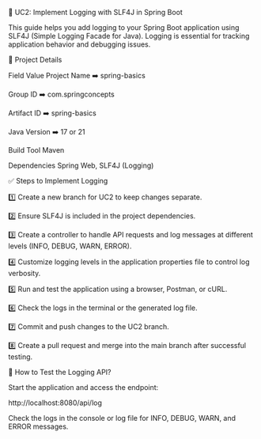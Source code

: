 
🚀 UC2: Implement Logging with SLF4J in Spring Boot

This guide helps you add logging to your Spring Boot application using SLF4J (Simple Logging Facade for Java). Logging is essential for tracking application behavior and debugging issues.

📌 Project Details

Field	Value
Project Name	➡️  spring-basics

Group ID		➡️  com.springconcepts

Artifact ID		➡️  spring-basics

Java Version	➡️  17 or 21

Build Tool	Maven

Dependencies	Spring Web, SLF4J (Logging)

✅ Steps to Implement Logging

1️⃣ Create a new branch for UC2 to keep changes separate.

2️⃣ Ensure SLF4J is included in the project dependencies.

3️⃣ Create a controller to handle API requests and log messages at different levels (INFO, DEBUG, WARN, ERROR).

4️⃣ Customize logging levels in the application properties file to control log verbosity.

5️⃣ Run and test the application using a browser, Postman, or cURL.

6️⃣ Check the logs in the terminal or the generated log file.

7️⃣ Commit and push changes to the UC2 branch.

8️⃣ Create a pull request and merge into the main branch after successful testing.

🎯 How to Test the Logging API?

Start the application and access the endpoint:

http://localhost:8080/api/log

Check the logs in the console or log file for INFO, DEBUG, WARN, and ERROR messages.
